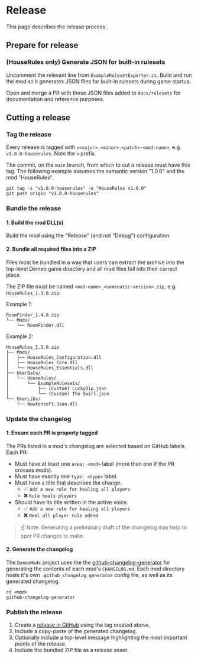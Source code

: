 # Release

This page describes the release process.

## Prepare for release

### (HouseRules only) Generate JSON for built-in rulesets

Uncomment the relevant line from `ExampleRulesetExporter.cs`. Build and run the
mod so it generates JSON files for built-in rulesets during game startup.

Open and merge a PR with these JSON files added to `docs/rulesets` for
documentation and reference purposes.

## Cutting a release

### Tag the release

Every release is tagged with `v<major>.<minor>.<patch>-<mod-name>`,
e.g. `v1.0.0-houserules`. Note the `v` prefix.

The commit, on the `main` branch, from which to cut a release must have this
tag. The following example assumes the semantic version "1.0.0" and the mod
"HouseRules".

```shell
git tag -s "v1.0.0-houserules" -m "HouseRules v1.0.0"
git push origin "v1.0.0-houserules"
```

### Bundle the release

#### 1. Build the mod DLL(s)

Build the mod using the "Release" (and not "Debug") configuration.

#### 2. Bundle all required files into a ZIP

Files must be bundled in a way that users can extract the archive into the
top-level Demeo game directory and all mod files fall into their correct place.

The ZIP file must be named `<mod-name>_<semenatic-version>.zip`,
e.g. `HouseRules_1.3.0.zip`.

Example 1:

```
RoomFinder_1.4.0.zip
└── Mods/
    └── RoomFinder.dll
```

Example 2:

```
HouseRules_1.3.0.zip
├── Mods/
│   ├── HouseRules_Configuration.dll
│   ├── HouseRules_Core.dll
│   └── HouseRules_Essentials.dll
├── UserData/
│   └── HouseRules/
│       └── ExampleRulesets/
│           ├── (Custom) LuckyDip.json
│           └── (Custom) The Swirl.json
└── UserLibs/
    └── Newtonsoft.Json.dll
```

### Update the changelog

#### 1. Ensure each PR is properly tagged

The PRs listed in a mod's changelog are selected based on GitHub labels. Each
PR:

- Must have at least one `area: <mod>` label (more than one if the PR crosses
  mods).
- Must have exactly one `type: <type>` label.
- Must have a title that describes the change.
    - ✅ `Add a new rule for healing all players`
    - ❌ `Rule heals players`
- Should have its title written in the active voice.
    - ✅ `Add a new rule for healing all players`
    - ❌ `Heal all player rule added`

> ☝️ Note: Generating a preliminary draft of the changelog may help to spot PR changes to make.

#### 2. Generate the changelog

The `DemeoMods` project uses the
the [github-changelog-generator](https://github.com/github-changelog-generator/github-changelog-generator)
for generating the contents of each mod's `CHANGELOG.md`. Each mod directory
hosts it's own `.github_changelog_generator` config file, as well as its
generated changelog.

```shell
cd <mod>
github-changelog-generator
```

### Publish the release

1. Create
   a [release in GitHub](https://docs.github.com/en/repositories/releasing-projects-on-github/managing-releases-in-a-repository#creating-a-release)
   using the tag created above.
2. Include a copy-paste of the generated changelog.
3. Optionally include a top-level message highlighting the most important points
   of the release.
4. Include the bundled ZIP file as a release asset.
